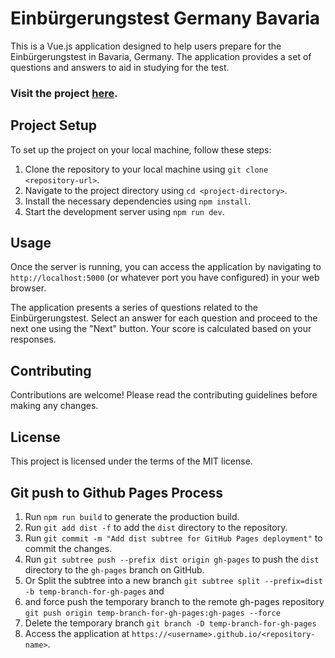 # Einbürgerungstest Germany Bavaria

This is a Vue.js application designed to help users prepare for the Einbürgerungstest in Bavaria, Germany. The application provides a set of questions and answers to aid in studying for the test.

### Visit the project [here](https://poyeshsoftware.github.io/Einbuergerungstest/).

## Project Setup

To set up the project on your local machine, follow these steps:

1. Clone the repository to your local machine using `git clone <repository-url>`.
2. Navigate to the project directory using `cd <project-directory>`.
3. Install the necessary dependencies using `npm install`.
4. Start the development server using `npm run dev`.

## Usage

Once the server is running, you can access the application by navigating to `http://localhost:5000` (or whatever port you have configured) in your web browser.

The application presents a series of questions related to the Einbürgerungstest. Select an answer for each question and proceed to the next one using the "Next" button. Your score is calculated based on your responses.

## Contributing

Contributions are welcome! Please read the contributing guidelines before making any changes.

## License

This project is licensed under the terms of the MIT license.

## Git push to Github Pages Process

1. Run `npm run build` to generate the production build.
2. Run `git add dist -f` to add the `dist` directory to the repository.
3. Run `git commit -m "Add dist subtree for GitHub Pages deployment"` to commit the changes.
4. Run `git subtree push --prefix dist origin gh-pages` to push the `dist` directory to the `gh-pages` branch on GitHub.
5. Or Split the subtree into a new branch `git subtree split --prefix=dist -b temp-branch-for-gh-pages` and 
6. and force push the temporary branch to the remote gh-pages repository `git push origin temp-branch-for-gh-pages:gh-pages --force`
7. Delete the temporary branch `git branch -D temp-branch-for-gh-pages`
8. Access the application at `https://<username>.github.io/<repository-name>`.
